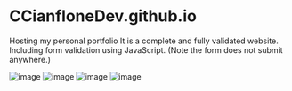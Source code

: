 # CCianfloneDev.github.io
Hosting my personal portfolio
It is a complete and fully validated website. Including form validation using JavaScript. (Note the form does not submit anywhere.)

![image](https://user-images.githubusercontent.com/24930067/164272854-d0332c57-7dce-422c-ae53-70fee066a0b8.png)
![image](https://user-images.githubusercontent.com/24930067/164272891-9eeecda5-beff-48b6-af37-65e2d26fb92e.png)
![image](https://user-images.githubusercontent.com/24930067/164272922-895e71f6-5817-4351-b09d-64e86a3135bc.png)
![image](https://user-images.githubusercontent.com/24930067/164272952-3c2ffa5c-70ac-4340-9e63-e2e79d0979f4.png)



